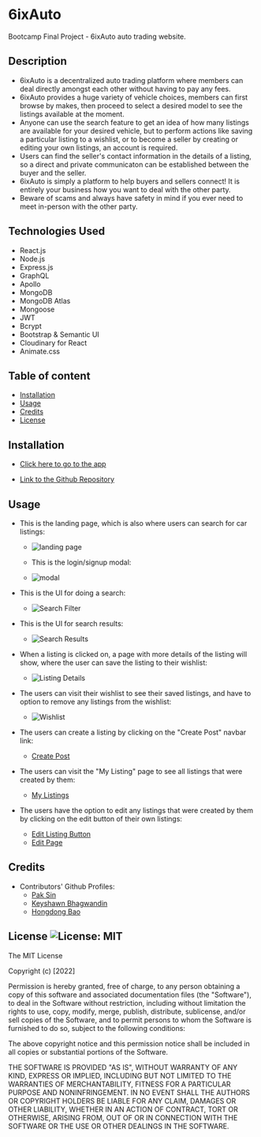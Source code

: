# 6ixAuto

Bootcamp Final Project - 6ixAuto auto trading website.

## Description

- 6ixAuto is a decentralized auto trading platform where members can deal directly amongst each other without having to pay any fees.
- 6ixAuto provides a huge variety of vehicle choices, members can first browse by makes, then proceed to select a desired model to see the listings available at the moment.
- Anyone can use the search feature to get an idea of how many listings are available for your desired vehicle, but to perform actions like saving a particular listing to a wishlist, or to become a seller by creating or editing your own listings, an account is required.
- Users can find the seller's contact information in the details of a listing, so a direct and private communicaton can be established between the buyer and the seller.
- 6ixAuto is simply a platform to help buyers and sellers connect! It is entirely your business how you want to deal with the other party.
- Beware of scams and always have safety in mind if you ever need to meet in-person with the other party.

## Technologies Used

- React.js
- Node.js
- Express.js
- GraphQL
- Apollo
- MongoDB
- MongoDB Atlas
- Mongoose
- JWT
- Bcrypt
- Bootstrap & Semantic UI
- Cloudinary for React
- Animate.css

## Table of content

- [Installation](#installation)
- [Usage](#usage)
- [Credits](#credits)
- [License](#license)

## Installation

- [Click here to go to the app]()

- [Link to the Github Repository](https://github.com/BranBao1995/6ixAuto)

## Usage

- This is the landing page, which is also where users can search for car listings:

  - ![landing page](./client/src/assets/images/home_page.png)

  - This is the login/signup modal:

  - ![modal](./client/src/assets/images/signup_modal.JPG)

- This is the UI for doing a search:

  - ![Search Filter](./client/src/assets/images/search_filter.png)

- This is the UI for search results:

  - ![Search Results](./client/src/assets/images/search_results.png)

- When a listing is clicked on, a page with more details of the listing will show, where the user can save the listing to their wishlist:

  - ![Listing Details](./client/src/assets/images/listing_details.png)

- The users can visit their wishlist to see their saved listings, and have to option to remove any listings from the wishlist:

  - ![Wishlist](./client/src/assets/images/dreamlist.png)

- The users can create a listing by clicking on the "Create Post" navbar link:

  - [Create Post](./client/src/assets/images/create_post.png)

- The users can visit the "My Listing" page to see all listings that were created by them:

  - [My Listings](./client/src/assets/images/mylistings.png)

- The users have the option to edit any listings that were created by them by clicking on the edit button of their own listings:

  - [Edit Listing Button]()
  - [Edit Page]()

## Credits

- Contributors' Github Profiles:
  - [Pak Sin](https://github.com/paksin)
  - [Keyshawn Bhagwandin](https://github.com/keysbhag)
  - [Hongdong Bao](https://github.com/BranBao1995)

## License ![License: MIT](https://img.shields.io/badge/License-MIT-yellow.svg)

The MIT License

Copyright (c) [2022]

Permission is hereby granted, free of charge, to any person obtaining a copy
of this software and associated documentation files (the "Software"), to deal
in the Software without restriction, including without limitation the rights
to use, copy, modify, merge, publish, distribute, sublicense, and/or sell
copies of the Software, and to permit persons to whom the Software is
furnished to do so, subject to the following conditions:

The above copyright notice and this permission notice shall be included in all
copies or substantial portions of the Software.

THE SOFTWARE IS PROVIDED "AS IS", WITHOUT WARRANTY OF ANY KIND, EXPRESS OR
IMPLIED, INCLUDING BUT NOT LIMITED TO THE WARRANTIES OF MERCHANTABILITY,
FITNESS FOR A PARTICULAR PURPOSE AND NONINFRINGEMENT. IN NO EVENT SHALL THE
AUTHORS OR COPYRIGHT HOLDERS BE LIABLE FOR ANY CLAIM, DAMAGES OR OTHER
LIABILITY, WHETHER IN AN ACTION OF CONTRACT, TORT OR OTHERWISE, ARISING FROM,
OUT OF OR IN CONNECTION WITH THE SOFTWARE OR THE USE OR OTHER DEALINGS IN THE
SOFTWARE.
